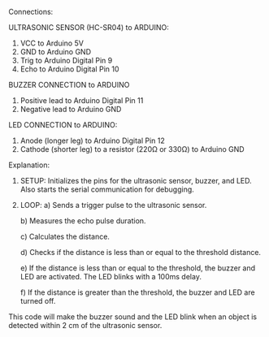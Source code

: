 Connections:

ULTRASONIC SENSOR (HC-SR04) to ARDUINO:

1) VCC to Arduino 5V
2) GND to Arduino GND
3) Trig to Arduino Digital Pin 9
4) Echo to Arduino Digital Pin 10

BUZZER CONNECTION to ARDUINO

1) Positive lead to Arduino Digital Pin 11
2) Negative lead to Arduino GND

LED CONNECTION to ARDUINO:

1) Anode (longer leg) to Arduino Digital Pin 12
2) Cathode (shorter leg) to a resistor (220Ω or 330Ω) to Arduino GND

Explanation:

1. SETUP: Initializes the pins for the ultrasonic sensor, buzzer, and LED. Also starts the serial communication for debugging.

2. LOOP:
      a) Sends a trigger pulse to the ultrasonic sensor.
   
      b) Measures the echo pulse duration.
   
      c) Calculates the distance.
   
      d) Checks if the distance is less than or equal to the threshold distance.
   
      e) If the distance is less than or equal to the threshold, the buzzer and LED are activated. The LED blinks with a 100ms delay.
   
      f) If the distance is greater than the threshold, the buzzer and LED are turned off.
   
This code will make the buzzer sound and the LED blink when an object is detected within 2 cm of the ultrasonic sensor.
